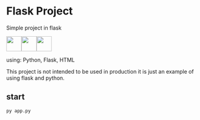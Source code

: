 # Flask Project
 Simple project in flask

<div style="display: flex">
<img width="40px" src="https://cdn.jsdelivr.net/gh/devicons/devicon/icons/flask/flask-original.svg" />
<img width="40px" src="https://cdn.jsdelivr.net/gh/devicons/devicon/icons/python/python-original.svg" />
<img width="40px" src="https://cdn.jsdelivr.net/gh/devicons/devicon/icons/html5/html5-original.svg" />

</div>

using: Python, Flask, HTML

This project is not intended to be used in production it is just an example of using flask and python.

## start

    py app.py
